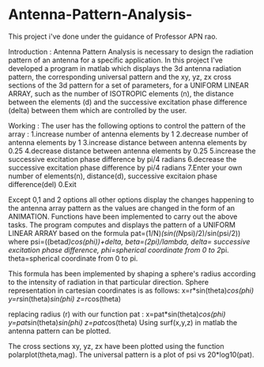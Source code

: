 # Antenna-Pattern-Analysis-
This project i've done under the guidance of Professor APN rao.

Introduction :
Antenna Pattern Analysis is necessary to design the radiation pattern of an antenna for a specific application. In this project I've developed a program in matlab which displays the 3d antenna radiation pattern, the corresponding universal pattern and the xy, yz, zx cross sections of the 3d pattern for a set of parameters, for a UNIFORM LINEAR ARRAY, such as the number of ISOTROPIC elements (n), the distance between the elements (d) and the successive excitation phase difference (delta) between them which are controlled by the user.

Working :
The user has the following options to control the pattern of the array :
1.increase number of antenna elements by 1 
2.decrease number of antenna elements by 1 
3.increase distance between antenna elements by 0.25 
4.decrease distance between antenna elements by 0.25 
5.increase the successive excitation phase difference by pi/4 radians 
6.decrease the successive excitation phase difference by pi/4 radians 
7.Enter your own number of elements(n), distance(d), successive excitaion phase difference(del) 
0.Exit 

Except 0,1 and 2 options all other options display the changes happening to the antenna array pattern as the values are changed in the form of an ANIMATION. Functions have been implemented to carry out the above tasks.
The program computes and displays the pattern of a UNIFORM LINEAR ARRAY based on the formula pat=(1/N)*(sin((N*psi)/2)/sin(psi/2)) where psi=((beta*d)*cos(phi))+delta, beta=(2*pi)/lambda, delta= successive excitation phase difference, phi=spherical coordinate from 0 to 2*pi.
theta=spherical coordinate from 0 to pi.

This formula has been implemented by shaping a sphere's radius according to the intensity of radiation in that particular direction.
Sphere representation in cartesian coordinates is as follows:
x=r*sin(theta)*cos(phi)
y=r*sin(theta)*sin(phi)
z=r*cos(theta)

replacing radius (r) with our function pat :
x=pat*sin(theta)*cos(phi)
y=pat*sin(theta)*sin(phi)
z=pat*cos(theta)
Using surf(x,y,z) in matlab the antenna pattern can be plotted.

The cross sections xy, yz, zx have been plotted using the function polarplot(theta,mag).
The universal pattern is a plot of psi vs 20*log10(pat).
